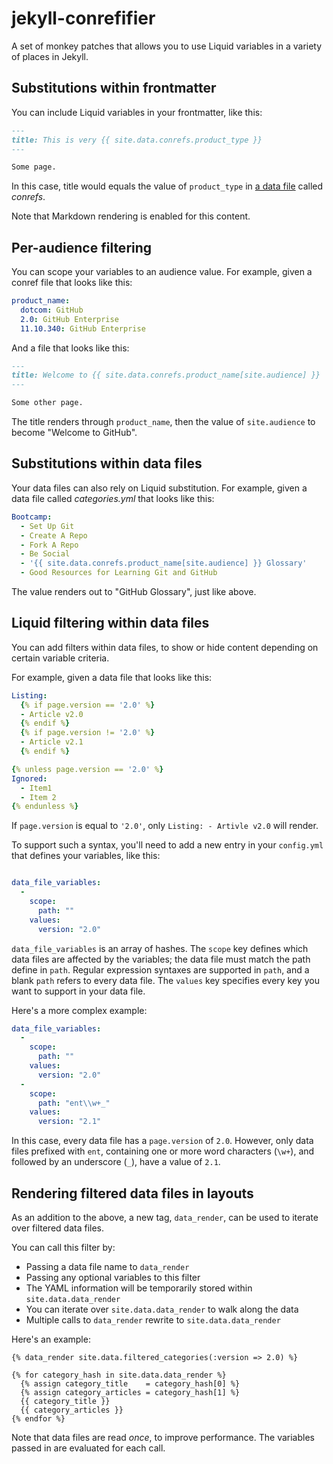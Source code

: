 # jekyll-conrefifier

A set of monkey patches that allows you to use Liquid variables in a variety of places in Jekyll.

## Substitutions within frontmatter

You can include Liquid variables in your frontmatter, like this:

``` markdown
---
title: This is very {{ site.data.conrefs.product_type }}
---

Some page.
```

In this case, title would equals the value of `product_type` in [a data file](http://jekyllrb.com/docs/datafiles/) called *conrefs*.

Note that Markdown rendering is enabled for this content.

## Per-audience filtering

You can scope your variables to an audience value. For example, given a conref file that looks like this:

``` yaml
product_name:
  dotcom: GitHub
  2.0: GitHub Enterprise
  11.10.340: GitHub Enterprise
```

And a file that looks like this:

``` markdown
---
title: Welcome to {{ site.data.conrefs.product_name[site.audience] }}
---

Some other page.
```

The title renders through `product_name`, then the value of `site.audience` to become "Welcome to GitHub".

## Substitutions within data files

Your data files can also rely on Liquid substitution. For example, given a data file called *categories.yml* that looks like this:

``` yaml
Bootcamp:
  - Set Up Git
  - Create A Repo
  - Fork A Repo
  - Be Social
  - '{{ site.data.conrefs.product_name[site.audience] }} Glossary'
  - Good Resources for Learning Git and GitHub
```

The value renders out to "GitHub Glossary", just like above.

## Liquid filtering within data files

You can add filters within data files, to show or hide content depending on certain variable criteria.

For example, given a data file that looks like this:

``` yaml
Listing:
  {% if page.version == '2.0' %}
  - Article v2.0
  {% endif %}
  {% if page.version != '2.0' %}
  - Article v2.1
  {% endif %}

{% unless page.version == '2.0' %}
Ignored:
  - Item1
  - Item 2
{% endunless %}
```

If `page.version` is equal to `'2.0'`, only `Listing: - Artivle v2.0` will render.

To support such a syntax, you'll need to add a new entry in your `config.yml` that defines your variables, like this:

``` yaml

data_file_variables:
  -
    scope:
      path: ""
    values:
      version: "2.0"

```

`data_file_variables` is an array of hashes. The `scope` key defines which data files are affected by the variables; the data file must match the path define in `path`. Regular expression syntaxes are supported in `path`, and a blank `path` refers to every data file. The `values` key specifies every key you want to support in your data file.

Here's a more complex example:

``` yaml
data_file_variables:
  -
    scope:
      path: ""
    values:
      version: "2.0"
  -
    scope:
      path: "ent\\w+_"
    values:
      version: "2.1"

```

In this case, every data file has a `page.version` of `2.0`. However, only data files prefixed with `ent`, containing one or more word characters (`\w+`), and followed by an underscore (`_`), have a value of `2.1`.

## Rendering filtered data files in layouts

As an addition to the above, a new tag, `data_render`, can be used to iterate over filtered data files.

You can call this filter by:

* Passing a data file name to `data_render`
* Passing any optional variables to this filter
* The YAML information will be temporarily stored within `site.data.data_render`
* You can iterate over `site.data.data_render` to walk along the data
* Multiple calls to `data_render` rewrite to `site.data.data_render`

Here's an example:

``` liquid
{% data_render site.data.filtered_categories(:version => 2.0) %}

{% for category_hash in site.data.data_render %}
  {% assign category_title    = category_hash[0] %}
  {% assign category_articles = category_hash[1] %}
  {{ category_title }}
  {{ category_articles }}
{% endfor %}
```

Note that data files are read *once*, to improve performance. The variables passed in are evaluated for each call.

